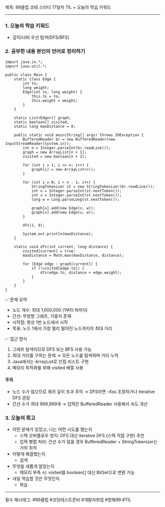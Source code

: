 제목: 99클럽 코테 스터디 17일차 TIL + 오늘의 학습 키워드

---
### 1. 오늘의 학습 키워드
  - 깊이/너비 우선 탐색(DFS/BFS)
  
### 2. 공부한 내용 본인의 언어로 정리하기
````
import java.io.*;
import java.util.*;

public class Main {
    static class Edge {
        int to;
        long weight;
        Edge(int to, long weight) {
            this.to = to;
            this.weight = weight;
        }
    }

    static List<Edge>[] graph;
    static boolean[] visited;
    static long maxDistance = 0;

    public static void main(String[] args) throws IOException {
        BufferedReader br = new BufferedReader(new InputStreamReader(System.in));
        int n = Integer.parseInt(br.readLine());
        graph = new ArrayList[n + 1];
        visited = new boolean[n + 1];

        for (int i = 1; i <= n; i++) {
            graph[i] = new ArrayList<>();
        }

        for (int i = 0; i < n - 1; i++) {
            StringTokenizer st = new StringTokenizer(br.readLine());
            int u = Integer.parseInt(st.nextToken());
            int v = Integer.parseInt(st.nextToken());
            long w = Long.parseLong(st.nextToken());

            graph[u].add(new Edge(v, w));
            graph[v].add(new Edge(u, w));
        }

        dfs(1, 0);

        System.out.println(maxDistance);
    }

    static void dfs(int current, long distance) {
        visited[current] = true;
        maxDistance = Math.max(maxDistance, distance);

        for (Edge edge : graph[current]) {
            if (!visited[edge.to]) {
                dfs(edge.to, distance + edge.weight);
            }
        }
    }
}
````

✅ 문제 요약
- 노드 개수: 최대 1,000,000 (1부터 N까지)
- 간선: 무방향 그래프, 가중치 존재 
- 시작점: 항상 1번 노드에서 시작 
- 목표: 노드 1에서 가장 멀리 떨어진 노드까지의 최대 거리

✅ 접근 방식
1. 그래프 탐색이므로 DFS 또는 BFS 사용 가능 
2. 최대 거리를 구하는 문제 → 모든 노드를 탐색하며 거리 누적 
3. Java에서는 ArrayList로 인접 리스트 구현 
4. 메모리 최적화를 위해 visited 배열 사용

#### 주의
- 노드 수가 많으므로 재귀 깊이 초과 주의 → DFS라면 -Xss 조정하거나 iterative DFS 권장 
- 간선 수가 최대 999,999개 → 입력은 BufferedReader 사용해서 속도 개선

### 3. 오늘의 회고 
- 어떤 문제가 있었고, 나는 어떤 시도를 했는지
  - 스택 오버플로우 방지: DFS 대신 iterative DFS (스택 직접 구현) 추천
  - 입력 병렬 처리: 간선 수가 많을 경우 BufferedReader + StringTokenizer는 거의 최적
- 어떻게 해결했는지
  - 검색  
- 무엇을 새롭게 알았는지
  - 메모리 부족 시: visited를 boolean[] 대신 BitSet으로 변환 가능
- 내일 학습할 것은 무엇인지
  - 복습

----
필수 해시태그: #99클럽 #코딩테스트준비 #개발자취업 #항해99 #TIL
